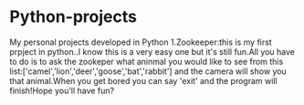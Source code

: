 # Python-projects
My personal projects developed in Python
1.Zookeeper:this is my first prpject in python..I know this is a very easy one but it's still fun.All you have to do is to ask the zookeper what aninmal you would like to see from this list:['camel','lion','deer','goose','bat','rabbit'] and the camera will show you that animal.When you get bored you can say 'exit' and the program will finish!Hope you'll have fun?
